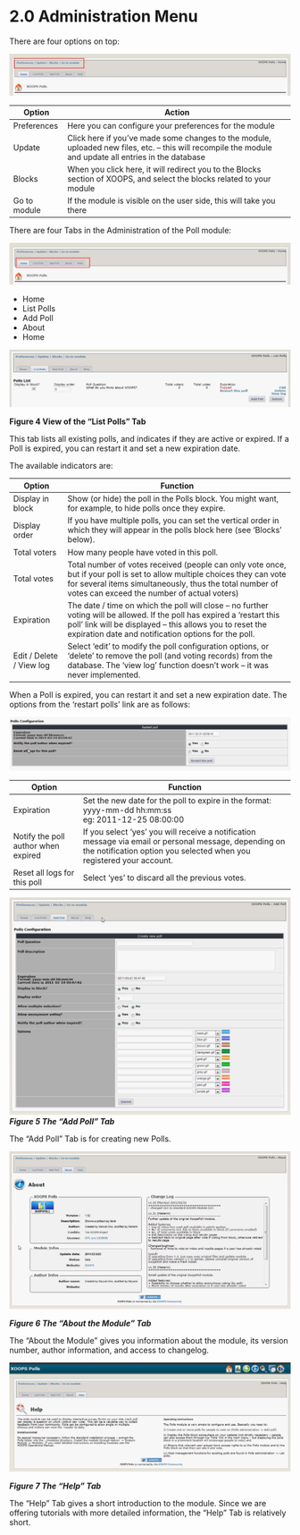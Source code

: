 # 2.0 Administration Menu

There are four options on top:
 
![img_5.jpg](../assets/img_5.jpg)   


|Option|	Action|
|---|---|
|Preferences|	Here you can configure your preferences for the module|
|Update|	Click here if you’ve made some changes to the module, uploaded new files, etc. – this will recompile the module and update all entries in the database| 
|Blocks|	When you click here, it will redirect you to the Blocks section of XOOPS, and select the blocks related to your module|
|Go to module|	If the module is visible on the user side, this will take you there|

There are four Tabs in the Administration of the Poll module: 

![img_6.jpg](../assets/img_6.jpg)   
-	Home
-	List Polls
-	Add Poll
-	About 
-	Home


![img_7.jpg](../assets/img_7.jpg)  

**Figure 4 View of the “List Polls” Tab**

This tab lists all existing polls, and indicates if they are active or expired. If a Poll is expired, you can restart it and set a new expiration date.

The available indicators are:

|Option|	Function|
|---|---|
|Display in block|	Show (or hide) the poll in the Polls block. You might want, for example, to hide polls once they expire.|
|Display order|	If you have multiple polls, you can set the vertical order in which they will appear in the polls block here (see ‘Blocks’ below).|
|Total voters|	How many people have voted in this poll.|
|Total votes	|Total number of votes received (people can only vote once, but if your poll is set to allow multiple choices they can vote for several items simultaneously, thus the total number of votes can exceed the number of actual voters)|
|Expiration|	The date / time on which the poll will close – no further voting will be allowed. If the poll has expired a ‘restart this poll’ link will be displayed – this allows you to reset the expiration date and notification options for the poll.|
|Edit / Delete / View log|	Select ‘edit’ to modify the poll configuration options, or ‘delete’ to remove the poll (and voting records) from the database. The ‘view log’ function doesn’t work – it was never implemented. |

When a Poll is expired, you can restart it and set a new expiration date. The options from the ‘restart polls’ link are as follows:

![img_8.jpg](../assets/img_8.jpg)   


|Option|	Function|
|---|---|
|Expiration|	Set the new date for the poll to expire in the format:<br>yyyy-mm-dd hh:mm:ss<br>eg: 2011-12-25 08:00:00|
|Notify the poll author when expired|	If you select ‘yes’ you will receive a notification message via email or personal message, depending on the notification option you selected when you registered your account.|
|Reset all logs for this poll|	Select ‘yes’ to discard all the previous votes.|

![img_9.jpg](../assets/img_9.jpg)   
***Figure 5 The “Add Poll” Tab***

The “Add Poll” Tab is for creating new Polls. 

![img_10.jpg](../assets/img_10.jpg)   

***Figure 6 The “About the Module” Tab***

The “About the Module” gives you information about the module, its version number, author information, and access to changelog. 

![img_11.jpg](../assets/img_11.jpg)  

***Figure 7 The “Help” Tab***

The “Help” Tab gives a short introduction to the module. Since we are offering tutorials with more detailed information, the “Help” Tab is relatively short. 

